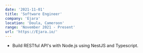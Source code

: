 ```yaml
---
date: '2021-11-01'
title: 'Software Engineer'
company: 'Ejara'
location: 'Doula, Cameroon'
range: 'November 2021 - Present'
url: 'https://Ejara.io/'
---
```


- Build RESTful API's with Node.js using NestJS and Typescript.
